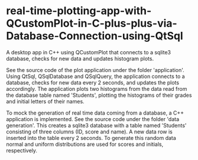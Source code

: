 # real-time-plotting-app-with-QCustomPlot-in-C-plus-plus-via-Database-Connection-using-QtSql
A desktop app in C++ using QCustomPlot that connects to a sqlite3 database, checks for new data and updates histogram plots.

See the source code of the plot application under the folder 'application'. Using QtSql, QSqlDatabase and QSqlQuery, the application connects to a database, checks for new data every 2 seconds, and updates the plots accordingly. The application plots two histograms from the data read from the database table named 'Students', plotting the histograms of their grades and initial letters of their names. 

To mock the generation of real time data coming from a database, a C++ application is implemented. See the source code under the folder 'data generation'. This creates a sqlite3 database with a table named 'Students' consisting of three columns (ID, score and name). A new data row is inserted into the table every 2 seconds. To generate this random data normal and uniform distributions are used for scores and initials, respectively.    



